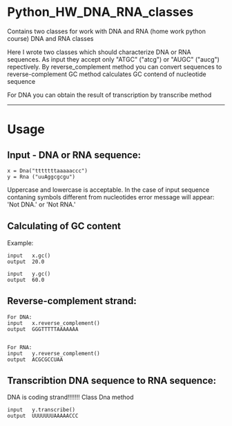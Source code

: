# Python_HW_DNA_RNA_classes
Contains two classes for work with DNA and RNA (home work python course)
DNA and RNA classes


Here I wrote two classes which should characterize DNA or RNA sequences. 
As input they accept only "ATGC" ("atcg") or "AUGC" ("aucg") repectively.
By reverse_complement  method you can convert sequences to reverse-complement
GC method calculates GC contend of nucleotide sequence

For DNA you can obtain the result of transcription by transcribe method

******************************************************************************************************
# Usage  

## Input - DNA or RNA sequence: 

```
x = Dna("tttttttaaaaaccc")
y = Rna ("uuAggcgcgu")
```
Uppercase and lowercase is acceptable. In the case of input sequence contaning symbols different from nucleotides error message will appear: 'Not DNA.' or 'Not RNA.'


## Calculating of GC content 

Example:
```
input   x.gc()  
output  20.0 

input   y.gc()
output  60.0
```

## Reverse-complement strand: 
```
For DNA:
input   x.reverse_complement() 
output  GGGTTTTTAAAAAAA      


For RNA:
input   y.reverse_complement()    
output  ACGCGCCUAA   
```
## Transcribtion DNA sequence to RNA sequence: 
DNA is coding strand!!!!!!!
Class Dna method

```
input   y.transcribe() 
output  UUUUUUUAAAAACCC
```
    
